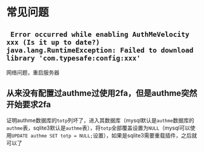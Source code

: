 # 常见问题
## ` Error occurred while enabling AuthMeVelocity xxx (Is it up to date?) java.lang.RuntimeException: Failed to download library 'com.typesafe:config:xxx'`
网络问题，重启服务器
## 从来没有配置过authme过使用2fa，但是authme突然开始要求2fa
证明authme数据库的`totp`列坏了，进入其数据库（mysql默认是`authme`数据库的`authme`表，sqlite3默认是`authme`表），将`totp`全部覆盖设置为`NULL`（mysql可以使用`UPDATE authme SET totp = NULL;`设置），如果是sqlite3需要重载插件，之后就可以了
